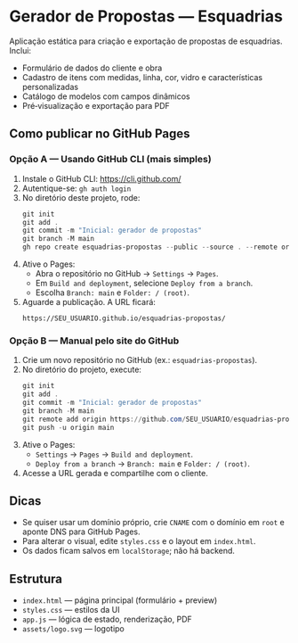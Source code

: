 # Gerador de Propostas — Esquadrias

Aplicação estática para criação e exportação de propostas de esquadrias. Inclui:
- Formulário de dados do cliente e obra
- Cadastro de itens com medidas, linha, cor, vidro e características personalizadas
- Catálogo de modelos com campos dinâmicos
- Pré‑visualização e exportação para PDF

## Como publicar no GitHub Pages

### Opção A — Usando GitHub CLI (mais simples)
1. Instale o GitHub CLI: https://cli.github.com/
2. Autentique-se: `gh auth login`
3. No diretório deste projeto, rode:
   ```powershell
   git init
   git add .
   git commit -m "Inicial: gerador de propostas"
   git branch -M main
   gh repo create esquadrias-propostas --public --source . --remote origin --push
   ```
4. Ative o Pages:
   - Abra o repositório no GitHub → `Settings` → `Pages`.
   - Em `Build and deployment`, selecione `Deploy from a branch`.
   - Escolha `Branch: main` e `Folder: / (root)`.
5. Aguarde a publicação. A URL ficará:
   ```
   https://SEU_USUARIO.github.io/esquadrias-propostas/
   ```

### Opção B — Manual pelo site do GitHub
1. Crie um novo repositório no GitHub (ex.: `esquadrias-propostas`).
2. No diretório do projeto, execute:
   ```powershell
   git init
   git add .
   git commit -m "Inicial: gerador de propostas"
   git branch -M main
   git remote add origin https://github.com/SEU_USUARIO/esquadrias-propostas.git
   git push -u origin main
   ```
3. Ative o Pages:
   - `Settings` → `Pages` → `Build and deployment`.
   - `Deploy from a branch` → `Branch: main` e `Folder: / (root)`.
4. Acesse a URL gerada e compartilhe com o cliente.

## Dicas
- Se quiser usar um domínio próprio, crie `CNAME` com o domínio em `root` e aponte DNS para GitHub Pages.
- Para alterar o visual, edite `styles.css` e o layout em `index.html`.
- Os dados ficam salvos em `localStorage`; não há backend.

## Estrutura
- `index.html` — página principal (formulário + preview)
- `styles.css` — estilos da UI
- `app.js` — lógica de estado, renderização, PDF
- `assets/logo.svg` — logotipo